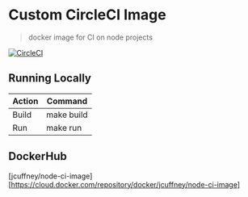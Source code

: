 # Custom CircleCI Image

> docker image for CI on node projects

[![CircleCI](circle-ci-badge)](circle-ci-url)

## Running Locally

| Action | Command    |
| -------|------------|
| Build  | make build |
| Run    | make run   |

## DockerHub

[jcuffney/node-ci-image][https://cloud.docker.com/repository/docker/jcuffney/node-ci-image]


<!-- Markdown link & img dfn's -->
[circle-ci-badge]: https://circleci.com/gh/jcuffney/node-ci-image.svg?style=svg
[circle-ci-url]: https://circleci.com/gh/jcuffney/node-ci-image
